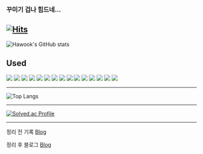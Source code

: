 ### 꾸미기 겁나 힘드네...

[![Hits](https://hits.seeyoufarm.com/api/count/incr/badge.svg?url=https%3A%2F%2Fgithub.com%2Fgjbae1212%2Fhit-counter&count_bg=%23A9ED75&title_bg=%23FD2626&icon=&icon_color=%23000000&title=hits&edge_flat=false)](https://hits.seeyoufarm.com)
---
![Hawook's GitHub stats](https://github-readme-stats.vercel.app/api?username=JeongHawook&show_icons=true&theme=merko)

Used
---
<div align="left">
<img src="https://img.shields.io/badge/HTML5-E34F26?style=flat&logo=HTML5&logoColor=white" />
<img src="https://img.shields.io/badge/CSS3-1572B6?style=flat&logo=CSS3&logoColor=white" />
<img src="https://img.shields.io/badge/javascript-F7DF1E?style=flat&logo=javascript&logoColor=white" />
<img src="https://img.shields.io/badge/Java-black?style=flat&logo=Java&logoColor=white" />
<img src="https://img.shields.io/badge/springboot-6DB33F?style=flat&logo=CSS3&logoColor=white" />   
     
<img src="https://img.shields.io/badge/nodejs-339933?style=flat&logo=nodedotjs&logoColor=white" />
<img src="https://img.shields.io/badge/socketdotio-010101?style=flat&logo=javascript&logoColor=white" />
<img src="https://img.shields.io/badge/python-3776AB?style=flat&logo=python&logoColor=white" />
<img src="https://img.shields.io/badge/springsecurity-6DB33F?style=flat&logo=springsecurity&logoColor=white" />
<img src="https://img.shields.io/badge/react-61DAFB?style=flat&logo=react&logoColor=white" />
<img src="https://img.shields.io/badge/nestjs-E0234E?style=flat&logo=CSS3&logoColor=white" />
<img src="https://img.shields.io/badge/mongodb-47A248?style=flat&logo=CSS3&logoColor=white" />
<img src="https://img.shields.io/badge/mysql-4479A1?style=flat&logo=CSS3&logoColor=white" />
<img src="https://img.shields.io/badge/express-000000?style=flat&logo=CSS3&logoColor=white" />
<img src="https://img.shields.io/badge/typescript-3178C6?style=flat&logo=CSS3&logoColor=white" />
</div>

---

![Top Langs](https://github-readme-stats.vercel.app/api/top-langs/?username=6810779s&layout=compact&theme=tokyonight)

---

[![Solved.ac Profile](http://mazassumnida.wtf/api/v2/generate_badge?boj=saroball3)](https://solved.ac/saroball3/)

---

정리 전 기록
[Blog](https://hawook.notion.site/2a87f9eb4dfd47e0b96f4d14a5b583f8)

정리 후 블로그
[Blog](https://velog.io/@saro3)
